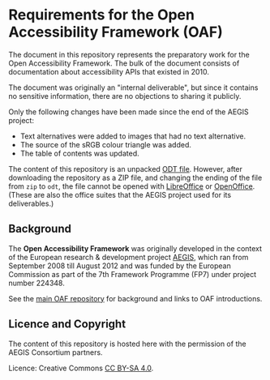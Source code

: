 # Requirements for the Open Accessibility Framework (OAF)

The document in this repository represents the preparatory work 
for the Open Accessibility Framework.
The bulk of the document consists of documentation about accessibility APIs
that existed in 2010.

The document was originally an "internal deliverable", but since it contains
no sensitive information, there are no objections to sharing it publicly.

Only the following changes have been made since the end of the AEGIS project:
* Text alternatives were added to images that had no text alternative.
* The source of the sRGB colour triangle was added.
* The table of contents was updated.


The content of this repository is an unpacked
[ODT file](https://en.wikipedia.org/wiki/OpenDocument). 
However, after downloading the repository as a ZIP file,
and changing the ending of the file from `zip` to `odt`,
the file cannot be opened with
[LibreOffice](http://www.libreoffice.org/)
or 
[OpenOffice](http://www.openoffice.org/).
(These are also the office suites that the AEGIS project used for
its deliverables.)


## Background

The **Open Accessibility Framework** was originally developed in the context
of the European research & development project 
[AEGIS](http://www.aegis-project.eu/), 
which ran from September 2008 till August 2012
and was funded by the European Commission as part of the 
7th Framework Programme (FP7) under project number 224348. 

See the [main OAF repository](https://github.com/cstrobbe/OAF)
for background and links to OAF introductions.

## Licence and Copyright

The content of this repository is hosted here with the permission of the AEGIS
Consortium partners. 

Licence: Creative Commons [CC BY-SA 4.0](LICENCE.html).

